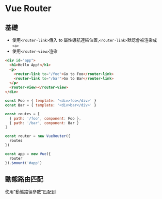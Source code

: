 # Vue Router

## 基礎
+ 使用`<router-link>`傳入 to 屬性導航連結位置,`<router-link>`默認會被渲染成`<a>`
+ 使用`<router-view>`渲染

```HTML
<div id="app">
  <h1>Hello App!</h1>
  <p>
    <router-link to="/foo">Go to Foo</router-link>
    <router-link to="/bar">Go to Bar</router-link>
  </p>
  <router-view></router-view>
</div>
```
```JavaScript
const Foo = { template: '<div>foo</div>' }
const Bar = { template: '<div>bar</div>' }

const routes = [
  { path: '/foo', component: Foo },
  { path: '/bar', component: Bar }
]

const router = new VueRouter({
  routes
})

const app = new Vue({
  router
}).$mount('#app')

```
## 動態路由匹配
使用"動態路徑參數"匹配到
